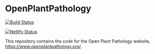 # OpenPlantPathology

[![Build Status](https://travis-ci.org/openplantpathology/OpenPlantPathology.svg?branch=master)](https://travis-ci.org/openplantpathology/OpenPlantPathology)

[![Netlify Status](https://api.netlify.com/api/v1/badges/0aa6ef23-9faf-4b84-9525-e2a4769aeb73/deploy-status)](https://app.netlify.com/sites/openplantpathology/deploys)

This repository contains the code for the Open Plant Pathology website, https://www.openplantpathology.org/.
